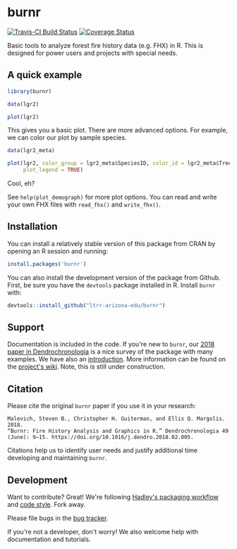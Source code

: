 # burnr

[![Travis-CI Build Status](https://travis-ci.org/ltrr-arizona-edu/burnr.svg?branch=master)](https://travis-ci.org/ltrr-arizona-edu/burnr)
[![Coverage Status](https://coveralls.io/repos/github/ltrr-arizona-edu/burnr/badge.svg?branch=master)](https://coveralls.io/github/ltrr-arizona-edu/burnr?branch=master)


Basic tools to analyze forest fire history data (e.g. FHX) in R. This is designed for power users and projects with special needs.


## A quick example

```R
library(burnr)

data(lgr2)

plot(lgr2)
```

This gives you a basic plot. There are more advanced options. For example, we can color our plot by sample species.

```R
data(lgr2_meta)

plot(lgr2, color_group = lgr2_meta$SpeciesID, color_id = lgr2_meta$TreeID,
     plot_legend = TRUE)
```

Cool, eh?

See `help(plot_demograph)` for more plot options. You can read and write your own FHX files with `read_fhx()` and `write_fhx()`.


## Installation

You can install a relatively stable version of this package from CRAN by opening an R session and running:

```R
install.packages('burnr')
```

You can also install the development version of the package from Github. First, be sure you have the `devtools` package installed in R. Install `burnr` with:

```R
devtools::install_github("ltrr-arizona-edu/burnr")
```

## Support

Documentation is included in the code. If you're new to `burnr`, our [2018 paper in Dendrochronologia](https://doi.org/10.1016/j.dendro.2018.02.005) is a nice survey of the package with many examples. We have also an [introduction](https://cran.r-project.org/package=burnr/vignettes/introduction.html). More information can be found on the [project's wiki](https://github.com/ltrr-arizona-edu/burnr/wiki). Note, this is still under construction.


## Citation

Please cite the original `burnr` paper if you use it in your research: 

    Malevich, Steven B., Christopher H. Guiterman, and Ellis Q. Margolis. 2018. 
    “Burnr: Fire History Analysis and Graphics in R.” Dendrochronologia 49 
    (June): 9–15. https://doi.org/10.1016/j.dendro.2018.02.005.


Citations help us to identify user needs and justify additional time developing and maintaining `burnr`.


## Development

Want to contribute? Great! We're following [Hadley's packaging workflow](https://r-pkgs.had.co.nz/) and [code style](https://style.tidyverse.org). Fork away.

Please file bugs in the [bug tracker](https://github.com/ltrr-arizona-edu/burnr/issues).

If you're not a developer, don't worry! We also welcome help with documentation and tutorials.
